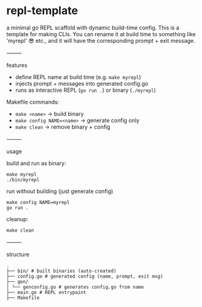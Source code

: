 # repl-template

a minimal go REPL scaffold with dynamic build-time config.
This is a template for making CLIs. You can rename it at build time to something like 'myrepl' 😎 etc., and it will have the corresponding prompt + exit message.

⸻

features

- define REPL name at build time (e.g. `make myrepl`)
- injects prompt + messages into generated config.go
- runs as interactive REPL (`go run .`) or binary (`./myrepl`)

Makefile commands:

- `make <name>` → build binary
- `make config NAME=<name>` → generate config only
- `make clean` → remove binary + config

⸻

usage

build and run as binary:

```
make myrepl
./bin/myrepl
```

run without building (just generate config)

```
make config NAME=myrepl
go run .
```

cleanup:

```
make clean
```

⸻

structure

```
.
├── bin/ # built binaries (auto-created)
├── config.go # generated config (name, prompt, exit msg)
├── gen/
│ └── genconfig.go # generates config.go from name
├── main.go # REPL entrypoint
├── Makefile
```
